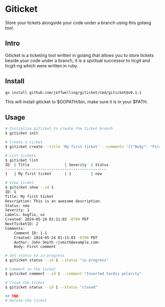 # Giticket

Store your tickets alongside your code under a branch using this golang tool.

## Intro

Giticket is a ticketing tool written in golang that allows you to store tickets beside your code under a branch, it is a spiritual successor to ticgit and ticgit-ng which were written in ruby.

## Install

```bash
go install github.com/jeffwelling/giticket/cmd/giticket@v0.1.1
```

This will install giticket to $GOPATH/bin, make sure it is in your $PATH.

## Usage

```bash
# Initialize giticket to create the ticket branch
$ giticket init

# Create a ticket
$ giticket create --title 'My first ticket' --comments '[{"Body": "First comment", "Author": "John Smith <jsmith@example.com>"}]' --description "This is an awesome description." --labels "bugfix,ux"

# List tickets
$ giticket list
ID  | Title                | Severity  | Status
----------------------------------------------
1   | My first ticket      | 1         | new

# View ticket
$ giticket show --id 1
ID: 1
Title: My first ticket
Description: This is an awesome description.
Status: new
Severity: 1
Labels: bugfix, ux
Created: 2024-05-24 01:11:03 -0700 PDT
NextTicketID: 2
Comments:
    Comment ID: 1-1
    Created: 2024-05-24 01:11:03 -0700 PDT
    Author: John Smith <jsmith@example.com>
    Body: First comment

# Set status to in progress
$ giticket status --id 1 --status "in progress"

# Comment in the ticket
$ giticket comment --id 1 --comment "Inverted tardis polarity"

# Close the ticket
$ giticket status --id 1 --status "closed"

## TBD
# Delete the ticket
```
